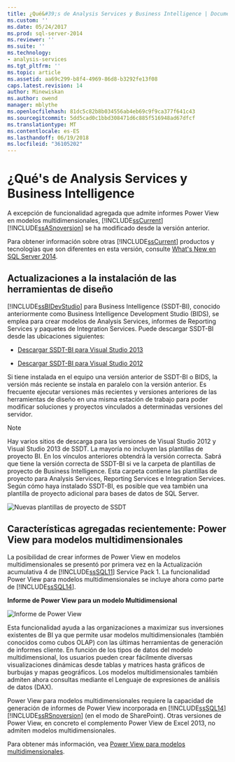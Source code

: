 ```yaml
---
title: ¿Qué&#39;s de Analysis Services y Business Intelligence | Documentos de Microsoft
ms.custom: ''
ms.date: 05/24/2017
ms.prod: sql-server-2014
ms.reviewer: ''
ms.suite: ''
ms.technology:
- analysis-services
ms.tgt_pltfrm: ''
ms.topic: article
ms.assetid: aa69c299-b8f4-4969-86d8-b3292fe13f08
caps.latest.revision: 14
author: Minewiskan
ms.author: owend
manager: mblythe
ms.openlocfilehash: 81dc5c82b8b034556ab4eb69c9f9ca377f641c43
ms.sourcegitcommit: 5dd5cad0c1bbd308471d6c885f516948ad67dfcf
ms.translationtype: MT
ms.contentlocale: es-ES
ms.lasthandoff: 06/19/2018
ms.locfileid: "36105202"
---
```

# <a name="what39s-new-in-analysis-services-and-business-intelligence"></a>¿Qué&#39;s de Analysis Services y Business Intelligence
  A excepción de funcionalidad agregada que admite informes Power View en modelos multidimensionales, [!INCLUDE[ssCurrent](../includes/sscurrent-md.md)] [!INCLUDE[ssASnoversion](../includes/ssasnoversion-md.md)] se ha modificado desde la versión anterior.  
  
 Para obtener información sobre otras [!INCLUDE[ssCurrent](../includes/sscurrent-md.md)] productos y tecnologías que son diferentes en esta versión, consulte [What's New en SQL Server 2014](../sql-server/what-s-new-in-sql-server-2016.md).  
  
## <a name="updates-to-design-tool-installation"></a>Actualizaciones a la instalación de las herramientas de diseño  
 [!INCLUDE[ssBIDevStudio](../includes/ssbidevstudio-md.md)] para Business Intelligence (SSDT-BI), conocido anteriormente como Business Intelligence Development Studio (BIDS), se emplea para crear modelos de Analysis Services, informes de Reporting Services y paquetes de Integration Services. Puede descargar SSDT-BI desde las ubicaciones siguientes:  
  
-   [Descargar SSDT-BI para Visual Studio 2013](http://go.microsoft.com/fwlink/p/?LinkId=396526)  
  
-   [Descargar SSDT-BI para Visual Studio 2012](http://go.microsoft.com/fwlink/p/?LinkID=273673)  
  
 Si tiene instalada en el equipo una versión anterior de SSDT-BI o BIDS, la versión más reciente se instala en paralelo con la versión anterior. Es frecuente ejecutar versiones más recientes y versiones anteriores de las herramientas de diseño en una misma estación de trabajo para poder modificar soluciones y proyectos vinculados a determinadas versiones del servidor.  
  
> [!NOTE]  
>  Hay varios sitios de descarga para las versiones de Visual Studio 2012 y Visual Studio 2013 de SSDT. La mayoría no incluyen las plantillas de proyecto BI. En los vínculos anteriores obtendrá la versión correcta. Sabrá que tiene la versión correcta de SSDT-BI si ve la carpeta de plantillas de proyecto de Business Intelligence. Esta carpeta contiene las plantillas de proyecto para Analysis Services, Reporting Services e Integration Services. Según cómo haya instalado SSDT-BI, es posible que vea también una plantilla de proyecto adicional para bases de datos de SQL Server.  
  
 ![Nuevas plantillas de proyecto de SSDT](media/ssdt-biprojects.png "Nuevas plantillas de proyecto de SSDT")  
  
## <a name="features-recently-added-power-view-for-multidimensional-models"></a>Características agregadas recientemente: Power View para modelos multidimensionales  
 La posibilidad de crear informes de Power View en modelos multidimensionales se presentó por primera vez en la Actualización acumulativa 4 de [!INCLUDE[ssSQL11](../includes/sssql11-md.md)] Service Pack 1. La funcionalidad Power View para modelos multidimensionales se incluye ahora como parte de [!INCLUDE[ssSQL14](../includes/sssql14-md.md)].  
  
 **Informe de Power View para un modelo Multidimensional**  
  
 ![Informe de Power View](media/powerviewreport-wn.gif "informe de Power View")  
  
 Esta funcionalidad ayuda a las organizaciones a maximizar sus inversiones existentes de BI ya que permite usar modelos multidimensionales (también conocidos como cubos OLAP) con las últimas herramientas de generación de informes cliente. En función de los tipos de datos del modelo multidimensional, los usuarios pueden crear fácilmente diversas visualizaciones dinámicas desde tablas y matrices hasta gráficos de burbujas y mapas geográficos. Los modelos multidimensionales también admiten ahora consultas mediante el Lenguaje de expresiones de análisis de datos (DAX).  
  
 Power View para modelos multidimensionales requiere la capacidad de generación de informes de Power View incorporada en [!INCLUDE[ssSQL14](../includes/sssql14-md.md)] [!INCLUDE[ssRSnoversion](../includes/ssrsnoversion-md.md)] (en el modo de SharePoint). Otras versiones de Power View, en concreto el complemento Power View de Excel 2013, no admiten modelos multidimensionales.  
  
 Para obtener más información, vea [Power View para modelos multidimensionales](http://msdn.microsoft.com/library/dn140246.aspx).  
  
  